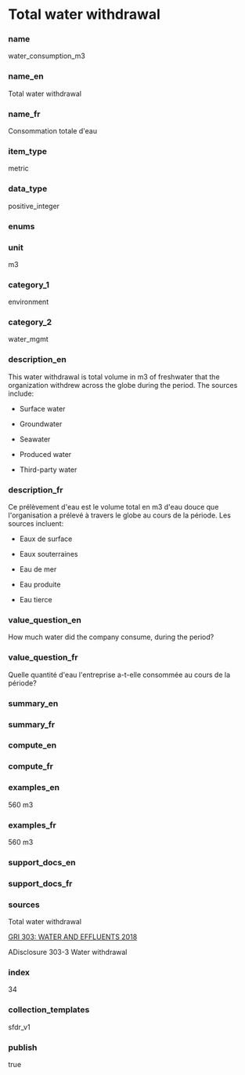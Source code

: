 # Total water withdrawal

### name

water_consumption_m3

### name_en

Total water withdrawal

### name_fr

Consommation totale d'eau

### item_type

metric

### data_type

positive_integer

### enums



### unit

m3

### category_1

environment

### category_2

water_mgmt

### description_en


This water withdrawal is total volume in m3 of freshwater that the organization withdrew across the
globe during the period. The sources include:  

 - Surface water  

 - Groundwater  

 - Seawater  

 - Produced water  

 - Third-party water  



### description_fr


Ce prélèvement d'eau est le volume total en m3 d'eau douce que l'organisation a prélevé à travers le
globe au cours de la période. Les sources incluent:  

 - Eaux de surface  

 - Eaux souterraines  

 - Eau de mer  

 - Eau produite  

 - Eau tierce  



### value_question_en

How much water did the company consume, during the period?

### value_question_fr

Quelle quantité d'eau l'entreprise a-t-elle consommée au cours de la
période?

### summary_en



### summary_fr



### compute_en



### compute_fr



### examples_en

560 m3

### examples_fr

560 m3

### support_docs_en



### support_docs_fr



### sources


Total water withdrawal  

[GRI 303: WATER AND EFFLUENTS 2018](https://www.globalreporting.org/standards/media/1909/gri-303-water-and-effluents-2018.pdf)  

ADisclosure 303-3 Water withdrawal

            
### index

34

### collection_templates

sfdr_v1

### publish

true
